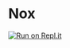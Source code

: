 # Nox
 
[![Run on Repl.it](https://repl.it/badge/github/EyassSy/noxsystem)](https://repl.it/github/EyassSy/noxsystem)

